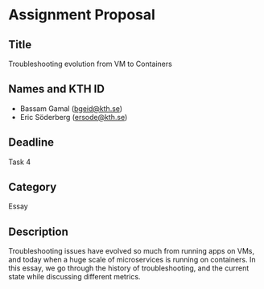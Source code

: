 # Assignment Proposal

## Title

Troubleshooting evolution from VM to Containers

## Names and KTH ID

- Bassam Gamal (bgeid@kth.se)
- Eric Söderberg (ersode@kth.se)

## Deadline

Task 4

## Category

Essay

## Description

Troubleshooting issues have evolved so much from running apps on VMs, and today when a huge scale of microservices is running on containers. In this essay, we go through the history of troubleshooting, and the current state while discussing different metrics.
